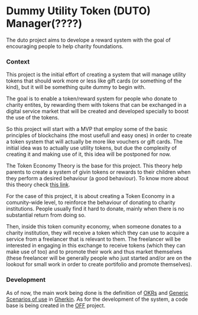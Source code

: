 # Dummy Utility Token (DUTO) Manager(????)

The duto project aims to develope a reward system with the goal of encouraging people to help charity foundations.

### Context

This project is the initial effort of creating a system that will manage utility tokens that should work more or less like gift cards (or something of the kind), but it will be something quite dummy to begin with.

The goal is to enable a token/reward system for people who donate to charity entites, by rewarding them with tokens that can be exchanged in a digital service market that will be created and developed specially to boost the use of the tokens.

So this project will start with a MVP that employ some of the basic principles of blockchains (the most usefull and easy ones) in order to create a token system that will actually be more like vouchers or gift cards. The initial idea was to actually use utility tokens, but due the complexity of creating it and making use of it, this idea will be postponed for now.

The Token Economy Theory is the base for this project. This theory help parents to create a system of givin tokens or rewards to their children when they perform a desired behaviour (a good behaviour). To know more about this theory check [this link](https://fcpg.ca/what-is-a-token-system-and-how-can-it-be-helpful-for-my-child-with-autism/#:~:text=A%20token%20system%20or%20token,Ayllon%20%26%20Azrin%2C%201968). 

For the case of this project, it is about creating a Token Economy in a comunity-wide level, to reinforce the behaviour of donating to charity institutions. People usually find it hard to donate, mainly when there is no substantial return from doing so. 

Then, inside this token comunity economy, when someone donates to a charity institution, they will receive a token which they can use to acquire a service from a freelancer that is relevant to them. The freelancer will be interested in engaging in this exchange to receive tokens (which they can make use of too) and to promote their work and thus market themselves (these freelancer will be generally people who just started and/or are on the lookout for small work in order to create portifolio and promote themselves).

### Development
As of now, the main work being done is the definition of [OKRs](https://github.com/otavio99/onss-duto/blob/main/okrs.md) and [Generic Scenarios of use](https://github.com/otavio99/onss-duto/blob/main/okrs.md) in [Gherkin](https://cucumber.io/docs/guides/overview/#what-is-cucumber). As for the development of the system, a code base is being created in the [OFF](https://github.com/otavio99/off) project.
